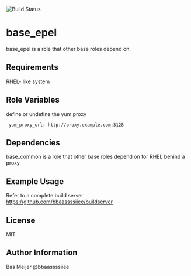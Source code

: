 ![Build Status](https://api.travis-ci.org/dockpack/base_epel.svg)

base_epel
=========

base_epel is a role that other base roles depend on.

Requirements
------------

RHEL- like system


Role Variables
--------------
define or undefine the yum proxy

     yum_proxy_url: http://proxy.example.com:3128


Dependencies
------------

base_common is a role that other base roles depend on for RHEL behind a proxy.

Example Usage
----------------

Refer to a complete build server https://github.com/bbaassssiiee/buildserver

License
-------

MIT

Author Information
------------------

Bas Meijer
@bbaassssiiee
